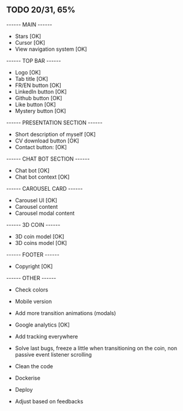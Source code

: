 ## TODO 20/31, 65%

------ MAIN ------

- Stars [OK]
- Cursor [OK]
- View navigation system [OK]

------ TOP BAR ------

- Logo [OK]
- Tab title [OK]
- FR/EN button [OK]
- LinkedIn button [OK]
- Github button [OK]
- Like button [OK]
- Mystery button [OK]

------ PRESENTATION SECTION ------

- Short description of myself [OK]
- CV download button [OK]
- Contact button: [OK]

------ CHAT BOT SECTION ------

- Chat bot [OK]
- Chat bot context [OK]

------ CAROUSEL CARD ------

- Carousel UI [OK]
- Carousel content
- Carousel modal content

------ 3D COIN ------

- 3D coin model [OK]
- 3D coins model [OK]

------ FOOTER ------

- Copyright [OK]

------ OTHER ------

- Check colors
- Mobile version
- Add more transition animations (modals)
- Google analytics [OK]
- Add tracking everywhere

- Solve last bugs, freeze a little when transitioning on the coin, non passive event listener scrolling
- Clean the code
- Dockerise
- Deploy
- Adjust based on feedbacks
